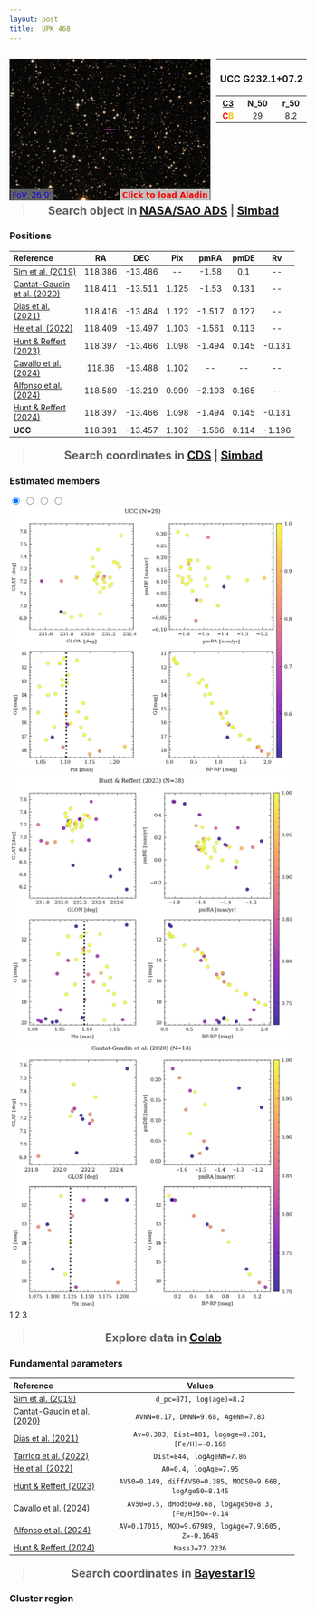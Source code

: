 ```yaml
---
layout: post
title:  UPK 468
---
```

<div style="display: flex; justify-content: space-between; width:720px;height:250px">
<div style="text-align: center;">

<!-- Static image + data attributes for FOV and target -->
<img id="aladin_img"
     data-umami-event="aladin_load"
     src="https://raw.githubusercontent.com/ucc23/Q3P/main/plots/upk468_aladin.webp"
     alt="Click to load Aladin Lite" 
     style="width:355px;height:250px; cursor: pointer;"
     data-fov="0.273" 
     data-target="118.391 -13.457"/>
<!-- Div to contain Aladin Lite viewer -->
<div id="aladin-lite-div" style="width:355px;height:250px;display:none;"></div>
<!-- Aladin Lite script (will be loaded after the image is clicked) -->
<script src="{{ site.baseurl }}/scripts/aladin_load.js"></script>

</div>
<!-- Left block -->

<table style="width:355px;height:250px;">
  <!-- Row 1 (title) -->
  <tr>
    <td colspan="5"><h3>UCC G232.1+07.2</h3></td>
  </tr>
  <!-- Row 2 -->
  <tr>
    <th style="text-align: center;"><a href="https://ucc.ar/faq#what-is-the-c3-parameter" title="Combined class">C3</a></th>
    <th style="text-align: center;"><div title="Stars with membership probability >50%">N_50</div></th>
    <th style="text-align: center;"><div title="Radius that contains half the members [arcmin]">r_50</div></th>
  </tr>
  <!-- Row 3 -->
  <tr>
    <td style="text-align: center;"><span style="color: red; font-weight: bold;">C</span><span style="color: #FFC300; font-weight: bold;">B</span></td>
    <td style="text-align: center;">29</td>
    <td style="text-align: center;">8.2</td>
  </tr>
</table>
</div>

> <p style="text-align:center; font-weight: bold; font-size:20px">Search object in <a data-umami-event="nasa_search" href="https://ui.adsabs.harvard.edu/search/q=%20collection%3Aastronomy%20body%3A%22UPK%20468%22&sort=date%20desc%2C%20bibcode%20desc&p_=0" target="_blank">NASA/SAO ADS</a> | <a data-umami-event="simbad_search" href="https://simbad.cds.unistra.fr/simbad/sim-id-refs?Ident=upk468" target="_blank">Simbad</a></p>


### Positions

| Reference    | RA    | DEC   | Plx  | pmRA  | pmDE   |  Rv  |
| :---         | :---: | :---: | :---: | :---: | :---: | :---: |
|[Sim et al. (2019)](https://ui.adsabs.harvard.edu/abs/2019JKAS...52..145S) | 118.386 | -13.486 | -- | -1.58 | 0.1 | -- |
|[Cantat-Gaudin et al. (2020)](https://ui.adsabs.harvard.edu/abs/2020A%26A...640A...1C) | 118.411 | -13.511 | 1.125 | -1.53 | 0.131 | -- |
|[Dias et al. (2021)](https://ui.adsabs.harvard.edu/abs/2021MNRAS.504..356D) | 118.416 | -13.484 | 1.122 | -1.517 | 0.127 | -- |
|[He et al. (2022)](https://ui.adsabs.harvard.edu/abs/2022ApJS..262....7H) | 118.409 | -13.497 | 1.103 | -1.561 | 0.113 | -- |
|[Hunt & Reffert (2023)](https://ui.adsabs.harvard.edu/abs/2023A%26A...673A.114H) | 118.397 | -13.466 | 1.098 | -1.494 | 0.145 | -0.131 |
|[Cavallo et al. (2024)](https://ui.adsabs.harvard.edu/abs/2024AJ....167...12C) | 118.36 | -13.488 | 1.102 | -- | -- | -- |
|[Alfonso et al. (2024)](https://ui.adsabs.harvard.edu/abs/2024A%26A...689A..18A) | 118.589 | -13.219 | 0.999 | -2.103 | 0.165 | -- |
|[Hunt & Reffert (2024)](https://ui.adsabs.harvard.edu/abs/2024A%26A...686A..42H) | 118.397 | -13.466 | 1.098 | -1.494 | 0.145 | -0.131 |
| **UCC** |118.391 | -13.457 | 1.102 | -1.566 | 0.114 | -1.196 |

> <p style="text-align:center; font-weight: bold; font-size:20px">Search coordinates in <a data-umami-event="cds_coord_search" href="https://cdsportal.u-strasbg.fr/?target=118.391,-13.457" target="_blank">CDS</a> | <a data-umami-event="simbad_coord_search" href="https://simbad.cds.unistra.fr/mobile/object_list.html?coord=118.391%20-13.457&output=json&radius=5&userEntry=upk468" target="_blank">Simbad</a></p>

### Estimated members

<div class="carousel">
<input type="radio" name="radio-btn" id="slide1" checked>
<input type="radio" name="radio-btn" id="slide1">
<input type="radio" name="radio-btn" id="slide2">
<input type="radio" name="radio-btn" id="slide3">
<div class="slides">
<div class="slide">
<a href="https://raw.githubusercontent.com/ucc23/Q3P/main/plots/UCC/upk468.webp" target="_blank">
<img src="https://raw.githubusercontent.com/ucc23/Q3P/main/plots/UCC/upk468.webp" alt="UPK 468 UCC">
</a>
</div>
<div class="slide">
<a href="https://raw.githubusercontent.com/ucc23/Q3P/main/plots/HUNT23/upk468.webp" target="_blank">
<img src="https://raw.githubusercontent.com/ucc23/Q3P/main/plots/HUNT23/upk468.webp" alt="UPK 468 HUNT23">
</a>
</div>
<div class="slide">
<a href="https://raw.githubusercontent.com/ucc23/Q3P/main/plots/CANTAT20/upk468.webp" target="_blank">
<img src="https://raw.githubusercontent.com/ucc23/Q3P/main/plots/CANTAT20/upk468.webp" alt="UPK 468 CANTAT20">
</a>
</div>
</div>
<div class="indicators">
<label for="slide1">1</label>
<label for="slide2">2</label>
<label for="slide3">3</label>
</div>
</div>


> <p style="text-align:center; font-weight: bold; font-size:20px">Explore data in <a data-umami-event="colab" href="https://colab.research.google.com/github/ucc23/ucc/blob/main/assets/notebook.ipynb" target="_blank">Colab</a></p>


### Fundamental parameters

| Reference |  Values |
| :---      |  :---:  |
| [Sim et al. (2019)](https://ui.adsabs.harvard.edu/abs/2019JKAS...52..145S) | `d_pc=871, log(age)=8.2` |
| [Cantat-Gaudin et al. (2020)](https://ui.adsabs.harvard.edu/abs/2020A%26A...640A...1C) | `AVNN=0.17, DMNN=9.68, AgeNN=7.83` |
| [Dias et al. (2021)](https://ui.adsabs.harvard.edu/abs/2021MNRAS.504..356D) | `Av=0.383, Dist=881, logage=8.301, [Fe/H]=-0.165` |
| [Tarricq et al. (2022)](https://ui.adsabs.harvard.edu/abs/2022A%26A...659A..59T) | `Dist=844, logAgeNN=7.86` |
| [He et al. (2022)](https://ui.adsabs.harvard.edu/abs/2022ApJS..262....7H) | `A0=0.4, logAge=7.95` |
| [Hunt & Reffert (2023)](https://ui.adsabs.harvard.edu/abs/2023A%26A...673A.114H) | `AV50=0.149, diffAV50=0.385, MOD50=9.668, logAge50=8.145` |
| [Cavallo et al. (2024)](https://ui.adsabs.harvard.edu/abs/2024AJ....167...12C) | `AV50=0.5, dMod50=9.68, logAge50=8.3, [Fe/H]50=-0.14` |
| [Alfonso et al. (2024)](https://ui.adsabs.harvard.edu/abs/2024A%26A...689A..18A) | `AV=0.17015, MOD=9.67989, logAge=7.91605, Z=-0.1648` |
| [Hunt & Reffert (2024)](https://ui.adsabs.harvard.edu/abs/2024A%26A...686A..42H) | `MassJ=77.2236` |

> <p style="text-align:center; font-weight: bold; font-size:20px">Search coordinates in <a data-umami-event="bayestar" href="http://argonaut.skymaps.info/query?lon=232.097%20&lat=7.21&coordsys=gal&mapname=bayestar2019" target="_blank">Bayestar19</a></p>


### Cluster region

<html lang="en">
  <body>
    <center>
    <div id="plot-params"
         data-oc-name="upk468"
         data-ra-center="118.41"
         data-dec-center="-13.51"
         data-rad-deg="8.2"
         data-plx="1.102">
    </div>
    <div id="plot-container">
        <div id="plot"></div>
    </div>
    <script defer type="module" src="{{ site.baseurl }}/scripts/radec_scatter.js"></script>
    </center>
  </body>
</html>
<br>
